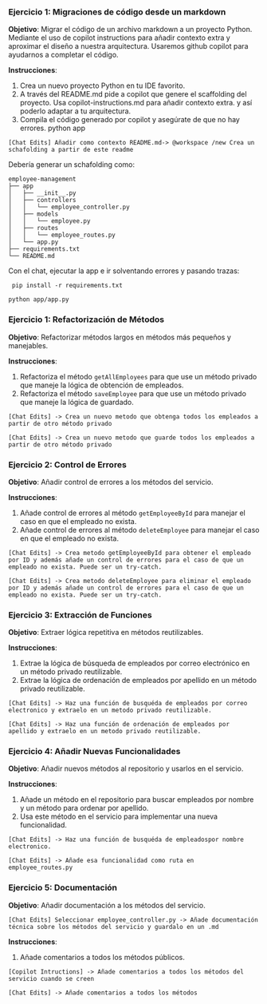 ### Ejercicio 1: Migraciones de código desde un markdown

**Objetivo**: Migrar el código de un archivo markdown a un proyecto Python.
Mediante el uso de copilot instructions para añadir contexto extra y aproximar el diseño a nuestra arquitectura.
Usaremos github copilot para ayudarnos a completar el código.



**Instrucciones**:
1. Crea un nuevo proyecto Python en tu IDE favorito.
2. A través del README.md pide a copilot que genere el scaffolding del proyecto. Usa copilot-instructions.md para añadir contexto extra. y así poderlo adaptar a tu arquitectura.
3. Compila el código generado por copilot y asegúrate de que no hay errores. python app

```
[Chat Edits] Añadir como contexto README.md-> @workspace /new Crea un schafolding a partir de este readme
```

Debería generar un schafolding como: 
```
employee-management
├── app
│   ├── __init__.py
│   ├── controllers
│   │   └── employee_controller.py
│   ├── models
│   │   └── employee.py
│   ├── routes
│   │   └── employee_routes.py
│   └── app.py
├── requirements.txt
└── README.md
```
 Con el chat, ejecutar la app e ir solventando errores y pasando trazas:
 ```
  pip install -r requirements.txt
```

   ```
   python app/app.py
   ```

### Ejercicio 1: Refactorización de Métodos

**Objetivo**: Refactorizar métodos largos en métodos más pequeños y manejables.

**Instrucciones**:
1. Refactoriza el método `getAllEmployees` para que use un método privado que maneje la lógica de obtención de empleados.
2. Refactoriza el método `saveEmployee` para que use un método privado que maneje la lógica de guardado.

```
[Chat Edits] -> Crea un nuevo metodo que obtenga todos los empleados a partir de otro método privado
```
```
[Chat Edits] -> Crea un nuevo metodo que guarde todos los empleados a partir de otro método privado
```

### Ejercicio 2: Control de Errores

**Objetivo**: Añadir control de errores a los métodos del servicio.

**Instrucciones**:
1. Añade control de errores al método `getEmployeeById` para manejar el caso en que el empleado no exista.
2. Añade control de errores al método `deleteEmployee` para manejar el caso en que el empleado no exista.

```
[Chat Edits] -> Crea metodo getEmployeeById para obtener el empleado por ID y además añade un control de errores para el caso de que un empleado no exista. Puede ser un try-catch.
```

```
[Chat Edits] -> Crea metodo deleteEmployee para eliminar el empleado por ID y además añade un control de errores para el caso de que un empleado no exista. Puede ser un try-catch.
```
### Ejercicio 3: Extracción de Funciones

**Objetivo**: Extraer lógica repetitiva en métodos reutilizables.

**Instrucciones**:
1. Extrae la lógica de búsqueda de empleados por correo electrónico en un método privado reutilizable.
2. Extrae la lógica de ordenación de empleados por apellido en un método privado reutilizable.

```
[Chat Edits] -> Haz una función de busquéda de empleados por correo electronico y extraelo en un metodo privado reutilizable.
```
```
[Chat Edits] -> Haz una función de ordenación de empleados por apellido y extraelo en un metodo privado reutilizable.
```

### Ejercicio 4: Añadir Nuevas Funcionalidades

**Objetivo**: Añadir nuevos métodos al repositorio y usarlos en el servicio.

**Instrucciones**:
1. Añade un método en el repositorio para buscar empleados por nombre y un método para ordenar por apellido.
2. Usa este método en el servicio para implementar una nueva funcionalidad.

```
[Chat Edits] -> Haz una función de busquéda de empleadospor nombre electronico.
```

```
[Chat Edits] -> Añade esa funcionalidad como ruta en employee_routes.py
```

### Ejercicio 5: Documentación

**Objetivo**: Añadir documentación a los métodos del servicio.

```
[Chat Edits] Seleccionar employee_controller.py -> Añade documentación técnica sobre los métodos del servicio y guardalo en un .md
```

**Instrucciones**:
1. Añade comentarios a todos los métodos públicos.

```
[Copilot Intructions] -> Añade comentarios a todos los métodos del servicio cuando se creen
```


```
[Chat Edits] -> Añade comentarios a todos los métodos
```
